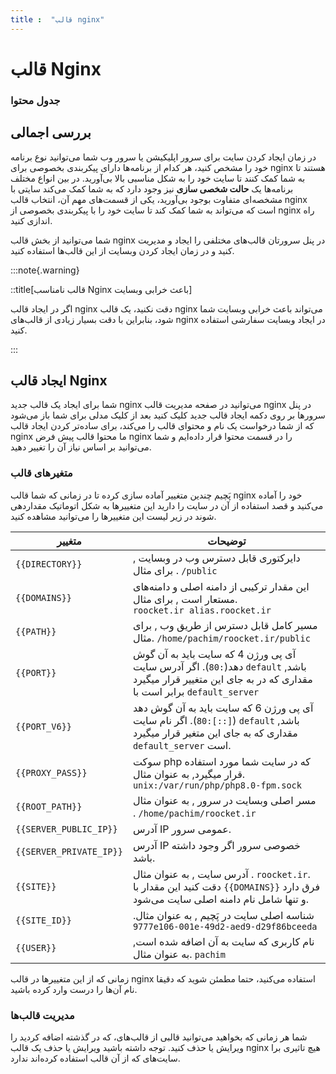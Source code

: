 ```yaml
---
title :  "قالب nginx"
---
```


# قالب Nginx 

### جدول محتوا

## بررسی اجمالی

در زمان ایجاد کردن سایت برای سرور اپلیکیشن یا سرور وب شما می‌توانید نوع برنامه خود را مشخص کنید، هر کدام از برنامه‌ها دارای پیکربندی بخصوصی برای nginx هستند تا به شما کمک کنند تا سایت خود را به شکل مناسبی بالا بی‌آورید. در بین انواع مختلف برنامه‌ها یک **حالت شخصی سازی** نیز وجود دارد که به شما کمک می‌کند سایتی با مشخصه‌ای متفاوت بوجود بی‌آورید، یکی از قسمت‌های مهم آن، انتخاب قالب nginx است که می‌تواند به شما کمک کند تا سایت خود را با پیکربندی بخصوصی از nginx راه اندازی کنید. 

شما می‌توانید از بخش قالب nginx در پنل سرورتان قالب‌های مختلفی را ایجاد و مدیریت کنید و در زمان ایجاد کردن وبسایت از این قالب‌ها استفاده کنید.


:::note{.warning}

::title[قالب نامناسب Nginx باعث خرابی وبسایت]

اگر در ایجاد قالب nginx دقت نکنید، یک قالب nginx می‌تواند باعث خرابی وبسایت شما شود، بنابراین با دقت بسیار زیادی از قالب‌های nginx در ایجاد وبسایت سفارشی استفاده کنید.

:::
## ایجاد قالب Nginx 

شما برای ایجاد یک قالب جدید nginx می‌توانید در صفحه مدیریت قالب nginx در پنل سرورها بر روی دکمه ایجاد قالب جدید کلیک کنید بعد از کلیک مدلی برای شما باز می‌شود که از شما درخواست یک نام و محتوای قالب را می‌کند، برای ساده‌تر کردن ایجاد قالب nginx ما محتوا قالب پیش فرض nginx را در قسمت محتوا قرار داده‌ایم و شما می‌توانید بر اساس نیاز آن را تغییر دهید.

### متغیرهای قالب

پَچیم چندین متغییر آماده سازی کرده تا در زمانی که شما قالب nginx خود را آماده می‌کنید و قصد استفاده از آن در سایت را دارید این متغییرها به شکل اتوماتیک مقداردهی شوند در زیر لیست این متغییرها را می‌توانید مشاهده کنید.


| متغییر                  | توضیحات                                                                                                                                                |
|-------------------------|--------------------------------------------------------------------------------------------------------------------------------------------------------|
| `{{DIRECTORY}}`         | دایرکتوری قابل دسترس وب در وبسایت , برای مثال . `/public`                                                                                              |
| `{{DOMAINS}}`           | این مقدار ترکیبی از دامنه اصلی و دامنه‌های مستعار است , برای مثال.<br> `roocket.ir alias.roocket.ir`                                                   |
| `{{PATH}}`              | مسیر کامل قابل دسترس از طریق وب , برای مثال. `/home/pachim/roocket.ir/public`                                                                          |
| `{{PORT}}`              | آی پی ورژن 4 که سایت باید به آن گوش دهد(`:80`). اگر آدرس سایت `default` باشد, مقداری که در به جای این متغییر قرار میگیرد برابر است با `default_server` |
| `{{PORT_V6}}`           | آی پی ورژن 6 که سایت باید به آن گوش دهد (`[::]:80`). اگر نام سایت `default` باشد, مقداری که به جای این متغیر قرار میگیرد `default_server` است.         |
| `{{PROXY_PASS}}`        | سوکت php که در سایت شما مورد استفاده قرار میگیرد, به عنوان مثال. `unix:/var/run/php/php8.0-fpm.sock`                                                   |
| `{{ROOT_PATH}}`         | مسر اصلی وبسایت در سرور , به عنوان مثال . `/home/pachim/roocket.ir`                                                                                    |
| `{{SERVER_PUBLIC_IP}}`  | آدرس IP عمومی سرور.                                                                                                                                    |
| `{{SERVER_PRIVATE_IP}}` | آدرس IP خصوصی سرور اگر وجود داشته باشد.                                                                                                                |
| `{{SITE}}`              | آدرس سایت , به عنوان مثال . `roocket.ir`. دقت کنید این مقدار با `{{DOMAINS}}` فرق دارد و تنها شامل نام دامنه اصلی سایت می‌شود.                         |
| `{{SITE_ID}}`           | شناسه اصلی سایت در پَچیم , به عنوان مثال. `9777e106-001e-49d2-aed9-d29f86bceeda`                                                                       |
| `{{USER}}`              | نام کاربری که سایت به آن اضافه شده است, به عنوان مثال. `pachim`                                                                                        |

زمانی که از این متغییرها در قالب nginx استفاده می‌کنید، حتما مطمئن شوید که دقیقا نام آن‌ها را درست وارد کرده باشید.

### مدیریت قالب‌ها

شما هر زمانی که بخواهید می‌توانید قالبی از قالب‌های، که در گذشته اضافه کردید را ویرایش یا حذف کنید.  توجه داشته باشید ویرایش یا حذف یک قالب nginx هیچ تاثیری برا سایت‌های که از آن قالب استفاده کرده‌اند ندارد.

